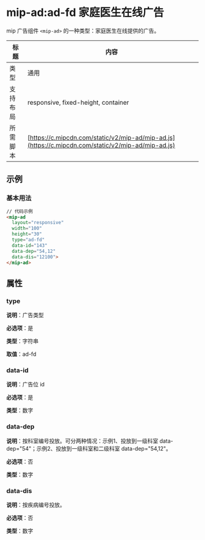 # mip-ad:ad-fd 家庭医生在线广告

mip 广告组件 `<mip-ad>` 的一种类型：家庭医生在线提供的广告。

标题|内容
----|----
类型|通用
支持布局|responsive, fixed-height, container
所需脚本| [https://c.mipcdn.com/static/v2/mip-ad/mip-ad.js](https://c.mipcdn.com/static/v2/mip-ad/mip-ad.js)

## 示例

### 基本用法

```html
// 代码示例
<mip-ad
  layout="responsive"
  width="100"
  height="30"
  type="ad-fd"
  data-id="143"
  data-dep="54,12"
  data-dis="12100">
</mip-ad>
```

## 属性

### type

**说明**：广告类型

**必选项**：是

**类型**：字符串

**取值**：ad-fd

### data-id

**说明**：广告位 id

**必选项**：是

**类型**：数字

### data-dep

**说明**：按科室编号投放。可分两种情况：示例1、投放到一级科室 data-dep="54"；示例2、投放到一级科室和二级科室 data-dep="54,12"。

**必选项**：否

**类型**：数字

### data-dis

**说明**：按疾病编号投放。

**必选项**：否

**类型**：数字